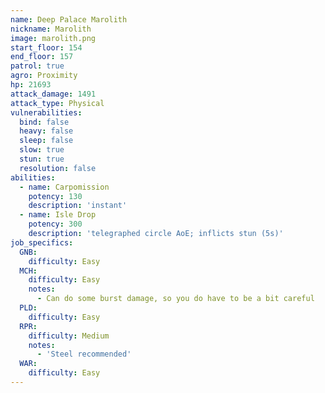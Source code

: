 ```yaml
---
name: Deep Palace Marolith
nickname: Marolith
image: marolith.png
start_floor: 154
end_floor: 157
patrol: true
agro: Proximity
hp: 21693
attack_damage: 1491
attack_type: Physical
vulnerabilities:
  bind: false
  heavy: false
  sleep: false
  slow: true
  stun: true
  resolution: false
abilities:
  - name: Carpomission
    potency: 130
    description: 'instant'
  - name: Isle Drop
    potency: 300
    description: 'telegraphed circle AoE; inflicts stun (5s)'
job_specifics:
  GNB:
    difficulty: Easy
  MCH:
    difficulty: Easy
    notes:
      - Can do some burst damage, so you do have to be a bit careful
  PLD:
    difficulty: Easy
  RPR:
    difficulty: Medium
    notes:
      - 'Steel recommended'
  WAR:
    difficulty: Easy
---
```

